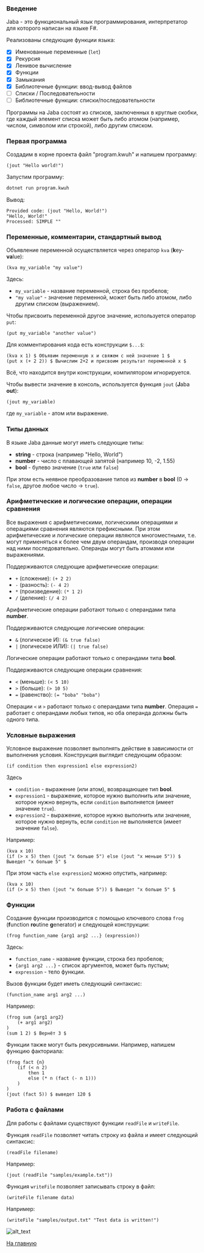 ### Введение
Jaba - это функциональный язык программирования, интерпретатор для которого написан на языке F#.

Реализованы следующие функции языка:

* [x] Именованные переменные (`let`)
* [x] Рекурсия
* [x] Ленивое вычисление
* [x] Функции
* [x] Замыкания
* [x] Библиотечные функции: ввод-вывод файлов
* [ ] Списки / Последовательности
* [ ] Библиотечные функции: списки/последовательности

Программы на Jaba состоят из списков, заключенных в круглые скобки, где каждый элемент списка может быть либо атомом (например, числом, символом или строкой), либо другим списком.

### Первая программа
Создадим в корне проекта файл "program.kwuh" и напишем программу:
```jaba
(jout "Hello world!")
```

Запустим программу:
```bash
dotnet run program.kwuh
```
Вывод:
```
Provided code: (jout "Hello, World!")
"Hello, World!"
Processed: SIMPLE ""
```

### Переменные, комментарии, стандартный вывод
Объявление переменной осуществляется через оператор `kva` (**k**ey-**va**lue):
```jaba
(kva my_variable "my value")
```
Здесь:
- `my_variable` - название переменной, строка без пробелов;
- `"my value"` - значение переменной, может быть либо атомом, либо другим списком (выражением).

Чтобы присвоить переменной другое значение, используется оператор `put`:
```jaba
(put my_variable "another value")
```

Для комментирования кода есть конструкции `$...$`:
```jaba
(kva x 1) $ Объявим переменную x и свяжем с ней значение 1 $
(put x (+ 2 2)) $ Вычислим 2+2 и присвоим результат переменной x $
```
Всё, что находится внутри конструкции, компилятором игнорируется.

Чтобы вывести значение в консоль, используется функция `jout` (**J**aba **out**):
```jaba
(jout my_variable)
```
где `my_variable` - атом или выражение. 

### Типы данных
В языке Jaba данные могут иметь следующие типы:
- **string** - строка (например "Hello, World")
- **number** - число с плавающей запятой (например 10, -2, 1.55)
- **bool** - булево значение (`true` или `false`)

При этом есть неявное преобразование типов из **number** в **bool** (0 -> `false`, другое любое число -> `true`).


### Арифметические и логические операции, операции сравнения
Все выражения с арифметическими, логическими операциями и операциями сравнения являются префиксными.
При этом арифметические и логические операции являются многоместными, т.е. могут применяться к более чем двум операндам, производя операции над ними последовательно.
Операнды могут быть атомами или выражениями.

Поддерживаются следующие арифметические операции:
- `+` (сложение): `(+ 2 2)`
- `-` (разность): `(- 4 2)`
- `*` (произведение): `(* 1 2)`
- `/` (деление): `(/ 4 2)`

Арифметические операции работают только с операндами типа **number**.

Поддерживаются следующие логические операции:
- `&` (логическое И): `(& true false)`
- `|` (логическое ИЛИ): `(| true false)`

Логические операции работают только с операндами типа **bool**.

Поддерживаются следующие операции сравнения:
- `<` (меньше): `(< 5 10)`
- `>` (больше): `(> 10 5)`
- `=` (равенство): `(= "boba" "boba")`

Операции `<` и `>` работают только с операндами типа **number**.
Операция `=` работает с операндами любых типов, но оба операнда должны быть одного типа.


### Условные выражения
Условное выражение позволяет выполнять действие в зависимости от выполнения условия. Конструкция выглядит следующим образом:
```jaba
(if condition then expression1 else expression2)
```
Здесь 
- `condition` - выражение (или атом), возвращающее тип **bool**.
- `expression1` - выражение, которое нужно выполнить или значение, которое нужно вернуть, если `condition` выполняется (имеет значение `true`).
- `expression2` - выражение, которое нужно выполнить или значение, которое нужно вернуть, если `condition` не выполняется (имеет значение `false`).

Например:
```jaba
(kva x 10)
(if (> x 5) then (jout "x больше 5") else (jout "x меньше 5")) $ Выведет "x больше 5" $
```

При этом часть `else expression2` можно опустить, например:
```jaba
(kva x 10)
(if (> x 5) then (jout "x больше 5")) $ Выведет "x больше 5" $
```

### Функции
Создание функции производится с помощью ключевого слова `frog` (**f**unction **ro**utine **g**enerator) и следующей конструкции:
```jaba
(frog function_name {arg1 arg2 ...} (expression))
```
Здесь:
- `function_name` - название функции, строка без пробелов;
- `{arg1 arg2 ...}` - список аргументов, может быть пустым;
- `expression` - тело функции.

Вызов функции будет иметь следующий синтаксис: 
```jaba
(function_name arg1 arg2 ...)
```

Например:
```jaba
(frog sum {arg1 arg2}
    (+ arg1 arg2)
)
(sum 1 2) $ Вернёт 3 $
```

Функции также могут быть рекурсивными.
Например, напишем функцию факториала:
```jaba
(frog fact {n}
    (if (< n 2)
        then 1
        else (* n (fact (- n 1)))
    )
)
(jout (fact 5)) $ выведет 120 $
```

### Работа с файлами
Для работы с файлами существуют функции `readFile` и `writeFile`.

Функция `readFile` позволяет читать строку из файла и имеет следующий синтаксис:
```jaba
(readFile filename)
```
Например:
```jaba
(jout (readFile "samples/example.txt"))
```

Функция `writeFile` позволяет записывать строку в файл:
```jaba
(writeFile filename data)
```
Например:
```jaba
(writeFile "samples/output.txt" "Test data is written!")
```

![alt_text](./img/frog3.png)

[На главную]({{site.baseurl}})